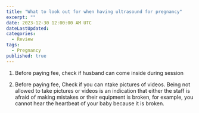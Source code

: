 ```yaml
---
title: "What to look out for when having ultrasound for pregnancy"
excerpt: ""
date: 2023-12-30 12:00:00 AM UTC
dateLastUpdated:
categories:
  - Review
tags: 
  - Pregnancy
published: true
---
```




1. Before paying fee, check if husband can come inside during session

2. Before paying fee, Check if you can ntake pictures of videos. Being not allowed to take pictures or videos is an indication that either the staff is afraid of making mistakes or their equipment is broken, for example, you cannot hear the heartbeat of your baby because it is broken.

